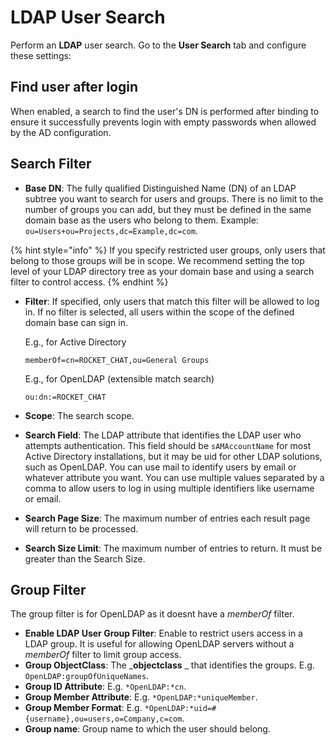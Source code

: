 # LDAP User Search

Perform an **LDAP** user search. Go to the **User Search** tab and configure these settings:

## **Find user after login**

When enabled, a search to find the user's DN is performed after binding to ensure it successfully prevents login with empty passwords when allowed by the AD configuration.

## Search Filter

* **Base DN**: The fully qualified Distinguished Name (DN) of an LDAP subtree you want to search for users and groups. There is no limit to the number of groups you can add, but they must be defined in the same domain base as the users who belong to them. Example: `ou=Users+ou=Projects,dc=Example,dc=com`.

{% hint style="info" %}
If you specify restricted user groups, only users that belong to those groups will be in scope. We recommend setting the top level of your LDAP directory tree as your domain base and using a search filter to control access.
{% endhint %}

*   **Filter**: If specified, only users that match this filter will be allowed to log in. If no filter is selected, all users within the scope of the defined domain base can sign in.

    E.g., for Active Directory

    ```
    memberOf=cn=ROCKET_CHAT,ou=General Groups
    ```

    E.g., for OpenLDAP (extensible match search)

    ```
    ou:dn:=ROCKET_CHAT
    ```
* **Scope**: The search scope.
* **Search Field**: The LDAP attribute that identifies the LDAP user who attempts authentication. This field should be `sAMAccountName` for most Active Directory installations, but it may be uid for other LDAP solutions, such as OpenLDAP. You can use mail to identify users by email or whatever attribute you want. You can use multiple values separated by a comma to allow users to log in using multiple identifiers like username or email.
* **Search Page Size**: The maximum number of entries each result page will return to be processed.
* **Search Size Limit**: The maximum number of entries to return. It must be greater than the Search Size.

## Group Filter

The group filter is for OpenLDAP as it doesnt have a _memberOf_ filter.

* **Enable LDAP User Group Filter**: Enable to restrict users access in a LDAP group. It is useful for allowing OpenLDAP servers without a _memberOf_ filter to limit group access.
* **Group ObjectClass**: The \_**objectclass** \_ that identifies the groups. E.g. `OpenLDAP:groupOfUniqueNames`.
* **Group ID Attribute**: E.g. `*OpenLDAP:*cn`.
* **Group Member Attribute**: E.g. `*OpenLDAP:*uniqueMember`.
* **Group Member Format**: E.g. `*OpenLDAP:*uid=#{username},ou=users,o=Company,c=com`.
* **Group name**: Group name to which the user should belong.
